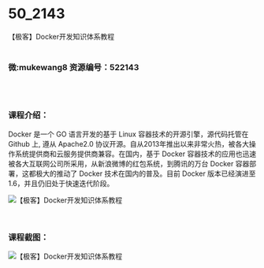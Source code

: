 # 50_2143
【极客】Docker开发知识体系教程
<br/></br>
<h3>微:mukewang8 资源编号：522143</h3>
<br/></br>
<h3>课程介绍：</h3>
<p><a title="查看与 Docker 相关的文章" target="_blank">Docker</a> 是一个 GO 语言开发的基于 Linux 容器技术的开源引擎，源代码托管在 Github 上, 遵从 Apache2.0 协议开源。自从2013年推出以来非常火热，被各大操作系统提供商和云服务提供商兼容。在国内，基于 <a title="查看与 Docker 相关的文章" target="_blank">Docker</a> 容器技术的应用也迅速被各大互联网公司所采用，从新浪微博的红包系统，到腾讯的万台 Docker 容器部署，这都极大的推动了 Docker 技术在国内的普及。目前 Docker 版本已经演进至1.6，并且仍旧处于快速迭代阶段。</p>
<p><img src="https://www.ko996.com/wp-content/uploads/img/2018/04/2-50.png" alt="【极客】Docker开发知识体系教程"></p>
<p>&nbsp;</p>
<div class="info-desc">
<h3>课程截图：</h3>
<p><img src="https://www.ko996.com/wp-content/uploads/img/2018/04/3-53.png" alt="【极客】Docker开发知识体系教程"></p>


			
</div>
